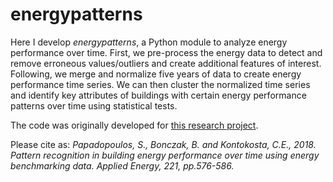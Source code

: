 # energypatterns

Here I develop _energypatterns_, a Python module to analyze energy performance over time. First, we pre-process the energy data to detect and remove erroneous values/outliers and create additional features of interest. Following, we merge and normalize five years of data to create energy performance time series. We can then cluster the normalized time series and identify key attributes of buildings with certain energy performance patterns over time using statistical tests.

The code was originally developed for [this research project](https://www.sciencedirect.com/science/article/pii/S0306261918304070). 

Please cite as: _Papadopoulos, S., Bonczak, B. and Kontokosta, C.E., 2018. Pattern recognition in building energy performance over time using energy benchmarking data. Applied Energy, 221, pp.576-586._ 
